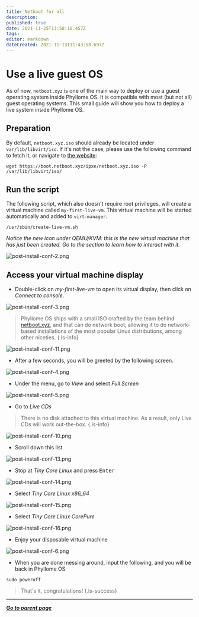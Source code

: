 ```yaml
---
title: Netboot for all
description: 
published: true
date: 2021-11-25T13:58:10.457Z
tags: 
editor: markdown
dateCreated: 2021-11-13T11:43:58.697Z
---
```


# Use a live guest OS

As of now, `netboot.xyz` is one of the main way to deploy or use a guest operating system inside Phyllome OS. It is compatible with most (but not all) guest operating systems. This small guide will show you how to deploy a live system inside Phyllome OS.

## Preparation

By default, `netboot.xyz.iso` should already be located under `var/lib/libvirt/iso`. If it's not the case, please use the following command to fetch it, or navigate to [the website](https://netboot.xyz/):

```
wget https://boot.netboot.xyz/ipxe/netboot.xyz.iso -P /var/lib/libvirt/iso/
```
## Run the script

The following script, which also doesn't require root privileges, will create a virtual machine called `my-first-live-vm`. This virtual machine will be started automatically and added to `virt-manager`.

```
/usr/sbin/create-live-vm.sh
```
*Notice the new icon under QEMU/KVM: this is the new virtual machine that has just been created. Go to the section to learn how to interact with it.*

![post-install-conf-2.png](/assets/post-launch/post-install-conf-2.png)

## Access your virtual machine display

* Double-click on *my-first-live-vm* to open its virtual display, then click on *Connect to console*. 

![post-install-conf-3.png](/assets/post-launch/post-install-conf-3.png)

> Phyllome OS ships with a small ISO crafted by the team behind [netboot.xyz](https://netboot.xyz/), and that can do network boot, allowing it to do network-based installations of the most popular Linux distributions, among other niceties.
{.is-info}

![post-install-conf-11.png](/assets/post-launch/post-install-conf-11.png)

* After a few seconds, you will be greeted by the following screen.  

![post-install-conf-4.png](/assets/post-launch/post-install-conf-4.png)

* Under the menu, go to *View* and select *Full Screen* 

![post-install-conf-5.png](/assets/post-launch/post-install-conf-5.png)

* Go to *Live CDs*

> There is no disk attached to this virtual machine. As a result, only Live CDs will work out-the-box.
{.is-info}

![post-install-conf-10.png](/assets/post-launch/post-install-conf-10.png)

* Scroll down this list

![post-install-conf-13.png](/assets/post-launch/post-install-conf-13.png)

* Stop at *Tiny Core Linux* and press <kbd>Enter</kbd>

![post-install-conf-14.png](/assets/post-launch/post-install-conf-14.png)

* Select *Tiny Core Linux x86_64*

![post-install-conf-15.png](/assets/post-launch/post-install-conf-15.png)

* Select *Tiny Core Linux CorePure*

![post-install-conf-16.png](/assets/post-launch/post-install-conf-16.png)

* Enjoy your disposable virtual machine 

![post-install-conf-6.png](/assets/post-launch/post-install-conf-6.png)

* When you are done messing around, input the following, and you will be back in Phyllome OS

```
sudo poweroff
```

> That's it, congratulations! 
{.is-success}

---

*[**Go to parent page**](https://wiki.phyllo.me/)*
